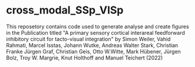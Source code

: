 # cross_modal_SSp_VISp
This reposetory contains code used to generate analyse and create figures in the Publication titled "A primary sensory cortical interareal feedforward inhibitory circuit for tacto-visual integration" by Simon Weiler, Vahid Rahmati, Marcel Isstas, Johann Wutke, Andreas Walter Stark, Christian Franke Jürgen Graf, Christian Geis, Otto W.Witte, Mark Hübener, Jürgen Bolz, Troy W. Margrie, Knut Holthoff and Manuel Teichert (2022)


